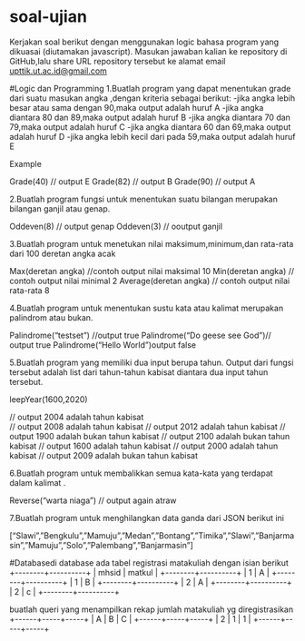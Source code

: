 # soal-ujian
Kerjakan soal berikut dengan menggunakan logic bahasa program yang dikuasai (diutamakan javascript).
Masukan jawaban kalian ke repository di GitHub,lalu share URL repository tersebut ke alamat email upttik.ut.ac.id@gmail.com

#Logic dan Programming
1.Buatlah program yang dapat menentukan grade dari suatu masukan angka ,dengan kriteria sebagai berikut: 
    -jika angka lebih besar atau sama dengan 90,maka output adalah huruf A
	  -jika angka diantara 80 dan 89,maka output adalah huruf B
	  -jika angka diantara 70 dan 79,maka output adalah huruf C
	  -jika angka diantara 60 dan 69,maka output adalah huruf D
	  -jika angka lebih kecil dari pada 59,maka output adalah huruf E

Example

Grade(40) // output E
Grade(82) // output B
Grade(90) // output A


2.Buatlah  program fungsi untuk menentukan suatu bilangan merupakan bilangan ganjil atau genap.

Oddeven(8) // output genap
Oddeven(3) // ooutput ganjil


3.Buatlah program untuk menetukan nilai maksimum,minimum,dan rata-rata dari 100 deretan angka acak

Max(deretan angka) //contoh output nilai maksimal 10
Min(deretan angka) // contoh output nilai minimal 2
Average(deretan angka) // contoh output nilai rata-rata 8


4.Buatlah program untuk menentukan sustu kata atau kalimat merupakan palindrom atau bukan.

Palindrome(“testset”) //output true
Palindrome(“Do geese see God”)// output true
Palindrome(“Hello World”)output false


5.Buatlah program yang memiliki dua input berupa tahun. Output dari fungsi tersebut adalah list dari tahun-tahun kabisat diantara dua input tahun tersebut.

leepYear(1600,2020)

// output 2004 adalah tahun kabisat  
// output 2008 adalah tahun kabisat
// output 2012 adalah tahun kabisat
// output 1900 adalah bukan tahun kabisat
// output 2100 adalah bukan tahun kabisat
// output 1600 adalah tahun kabisat
// output 2000 adalah tahun kabisat
// output 2009 adalah bukan tahun kabisat

6.Buatlah program untuk membalikkan semua kata-kata yang terdapat dalam kalimat .

Reverse(“warta niaga”)
// output again atraw

7.Buatlah program untuk menghilangkan data ganda dari JSON berikut ini

[“Slawi”,”Bengkulu”,”Mamuju”,”Medan”,”Bontang”,”Timika”,”Slawi”,”Banjarmasin”,”Mamuju”,”Solo”,”Palembang”,”Banjarmasin”]

#Databasedi database ada tabel registrasi matakuliah dengan isian berikut
   +--------+----------+
   |  mhsid |  matkul  |
   +--------+----------+
   |   1    |    A     |
   +--------+----------+
   |   1    |    B     |
   +--------+----------+
   |   2    |    A     |
   +--------+----------+
   |   2    |    c     |
   +--------+----------+

buatlah queri yang menampilkan rekap jumlah matakuliah yg diregistrasikan 
   +------+-----+-----+
   |   A  |  B  |  C  |
   +------+-----+-----+
   |   2  |  1  |  1  |
   +------+-----+-----+
   
